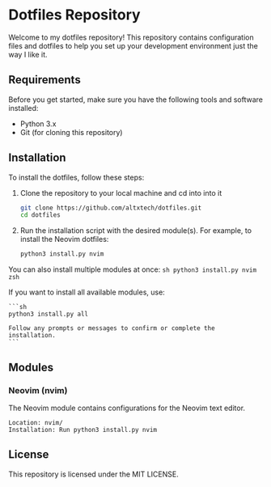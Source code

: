 # Dotfiles Repository
Welcome to my dotfiles repository! This repository contains configuration files and dotfiles to help you set up your development environment just the way I like it.

## Requirements

Before you get started, make sure you have the following tools and software installed:

- Python 3.x
- Git (for cloning this repository)

## Installation

To install the dotfiles, follow these steps:

1. Clone the repository to your local machine and cd into into it
	```sh
	git clone https://github.com/altxtech/dotfiles.git
	cd dotfiles
	```
2. Run the installation script with the desired module(s). For example, to install the Neovim dotfiles:

	```sh
	python3 install.py nvim
	```

You can also install multiple modules at once:
	```sh
	python3 install.py nvim zsh
	```

If you want to install all available modules, use:

	```sh
    python3 install.py all

    Follow any prompts or messages to confirm or complete the installation.
	```

## Modules
### Neovim (nvim)

The Neovim module contains configurations for the Neovim text editor.

    Location: nvim/
    Installation: Run python3 install.py nvim


## License

This repository is licensed under the MIT LICENSE.
